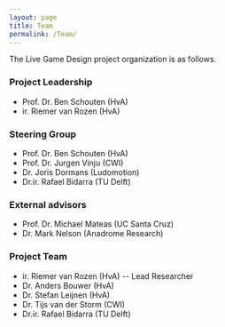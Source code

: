 ```yaml
---
layout: page
title: Team
permalink: /Team/
---
```

The Live Game Design project organization is as follows.

### Project Leadership
  * Prof. Dr. Ben Schouten (HvA)
  * ir. Riemer van Rozen (HvA)

### Steering Group
  * Prof. Dr. Ben Schouten (HvA)
  * Prof. Dr. Jurgen Vinju (CWI)
  * Dr. Joris Dormans (Ludomotion)
  * Dr.ir. Rafael Bidarra (TU Delft)

### External advisors
  * Prof. Dr. Michael Mateas (UC Santa Cruz)
  * Dr. Mark Nelson (Anadrome Research)

### Project Team
  * ir. Riemer van Rozen (HvA) -- Lead Researcher
  * Dr. Anders Bouwer (HvA)
  * Dr. Stefan Leijnen (HvA)
  * Dr. Tijs van der Storm (CWI)
  * Dr.ir. Rafael Bidarra (TU Delft)